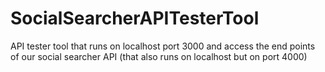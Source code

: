 # SocialSearcherAPITesterTool

API tester tool that runs on localhost port 3000 and access the end points of our social searcher API (that also runs on localhost but on port 4000) 
